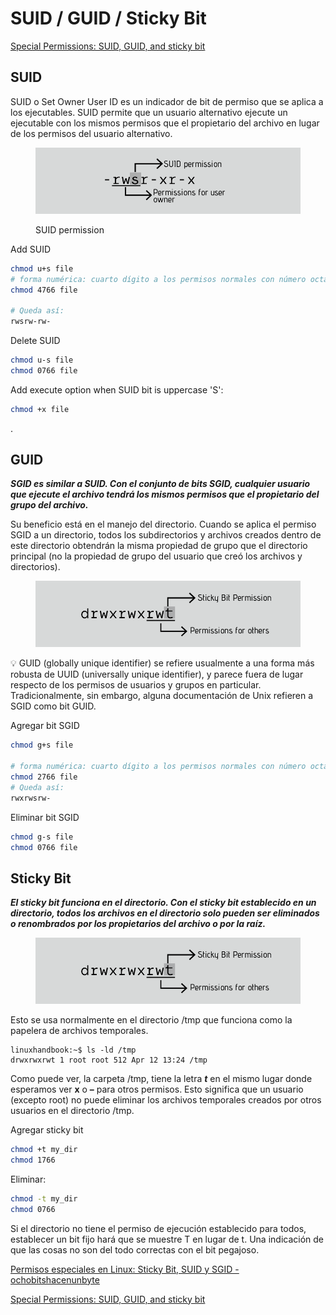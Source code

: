 # SUID / GUID / Sticky Bit

[Special Permissions: SUID, GUID, and sticky bit](https://linuxhint.com/special-permissions-suid-guid-sticky-bit/)

## SUID

SUID o Set Owner User ID es un indicador de bit de permiso que se aplica a los ejecutables. SUID permite que un usuario alternativo ejecute un ejecutable con los mismos permisos que el propietario del archivo en lugar de los permisos del usuario alternativo.

<figure><img src="../../.gitbook/assets/image (14).png" alt=""><figcaption><p>SUID permission</p></figcaption></figure>



Add SUID

```bash
chmod u+s file
# forma numérica: cuarto dígito a los permisos normales con número octal siempre 4.
chmod 4766 file

# Queda así:
rwsrw-rw-
```

Delete SUID

```bash
chmod u-s file
chmod 0766 file
```

Add execute option when SUID bit is uppercase 'S':

```bash
chmod +x file
```

.

## GUID

_**SGID es similar a SUID. Con el conjunto de bits SGID, cualquier usuario que ejecute el archivo tendrá los mismos permisos que el propietario del grupo del archivo.**_

Su beneficio está en el manejo del directorio. Cuando se aplica el permiso SGID a un directorio, todos los subdirectorios y archivos creados dentro de este directorio obtendrán la misma propiedad de grupo que el directorio principal (no la propiedad de grupo del usuario que creó los archivos y directorios).

<figure><img src="../../.gitbook/assets/image (4).png" alt=""><figcaption></figcaption></figure>

💡 GUID (globally unique identifier) se refiere usualmente a una forma más robusta de UUID (universally unique identifier), y parece fuera de lugar respecto de los permisos de usuarios y grupos en particular. Tradicionalmente, sin embargo, alguna documentación de Unix refieren a SGID como bit GUID.

Agregar bit SGID

```bash
chmod g+s file

# forma numérica: cuarto dígito a los permisos normales con número octal siempre 2.
chmod 2766 file 
# Queda así:
rwxrwsrw-
```

Eliminar bit SGID

```bash
chmod g-s file
chmod 0766 file
```



## Sticky Bit

_**El sticky bit funciona en el directorio. Con el sticky bit establecido en un directorio, todos los archivos en el directorio solo pueden ser eliminados o renombrados por los propietarios del archivo o por la raíz.**_

<figure><img src="../../.gitbook/assets/image (1).png" alt=""><figcaption></figcaption></figure>

Esto se usa normalmente en el directorio /tmp que funciona como la papelera de archivos temporales.

```
linuxhandbook:~$ ls -ld /tmp
drwxrwxrwt 1 root root 512 Apr 12 13:24 /tmp
```

Como puede ver, la carpeta /tmp, tiene la letra _**t**_ en el mismo lugar donde esperamos ver **x** o **–** para otros permisos. Esto significa que un usuario (excepto root) no puede eliminar los archivos temporales creados por otros usuarios en el directorio /tmp.

Agregar sticky bit

```bash
chmod +t my_dir
chmod 1766
```

Eliminar:

```bash
chmod -t my_dir
chmod 0766
```

Si el directorio no tiene el permiso de ejecución establecido para todos, establecer un bit fijo hará que se muestre T en lugar de t. Una indicación de que las cosas no son del todo correctas con el bit pegajoso.

[Permisos especiales en Linux: Sticky Bit, SUID y SGID - ochobitshacenunbyte](https://www.ochobitshacenunbyte.com/2019/06/17/permisos-especiales-en-linux-sticky-bit-suid-y-sgid/)

[Special Permissions: SUID, GUID, and sticky bit](https://linuxhint.com/special-permissions-suid-guid-sticky-bit/)



